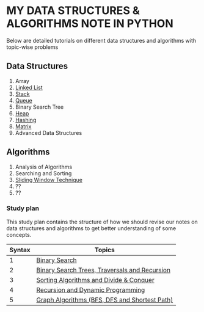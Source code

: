 # MY DATA STRUCTURES & ALGORITHMS NOTE IN PYTHON

Below are detailed tutorials on different data structures and algorithms with topic-wise problems


## Data Structures
1. Array
2. [Linked List](https://github.com/saiicodes/ds-and-algo-notes/tree/main/linked_list)
3. [Stack](https://github.com/saiicodes/ds-and-algo-notes/tree/main/stack)
4. [Queue](https://github.com/saiicodes/ds-and-algo-notes/tree/main/queue)
5. Binary Search Tree
6. [Heap]()
7. [Hashing]()
8. [Matrix]()
9. Advanced Data Structures

## Algorithms
1. Analysis of Algorithms
2. Searching and Sorting
3. [Sliding Window Technique](https://github.com/saiicodes/ds-and-algo-notes/blob/main/sliding-window-technique.md)
4. ??
5. ??

### Study plan
This study plan contains the structure of how we should revise our notes on data structures and algorithms to get better understanding of some concepts.

| Syntax | Topics |
| ----------- | ----------- |
| 1 | [Binary Search](https://github.com/saiicodes/ds-and-algo-notes/tree/main/binary_search) |
| 2 | [Binary Search Trees, Traversals and Recursion](https://github.com/saiicodes/ds-and-algo-notes/tree/main/binary_search_trees) |
| 3 | [Sorting Algorithms and Divide & Conquer](https://github.com/saiicodes/ds-and-algo-notes/tree/main/sorting_algorithms) |
| 4 | [Recursion and Dynamic Programming](https://github.com/saiicodes/ds-and-algo-notes/tree/main/dynamic_programming) |
| 5 | [Graph Algorithms (BFS, DFS and Shortest Path)](https://github.com/saiicodes/ds-and-algo-notes/tree/main/graph_algorithms) |



